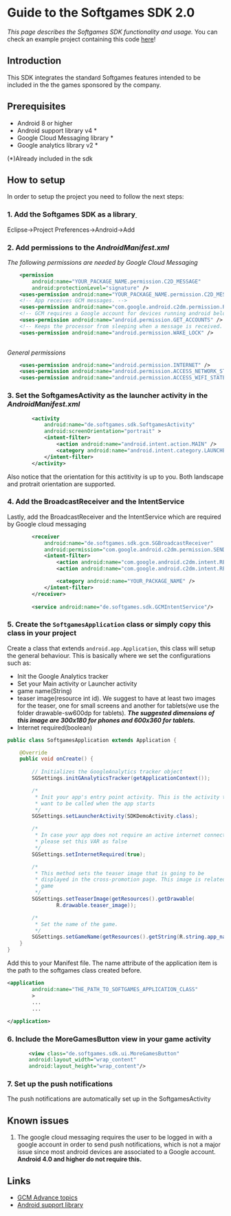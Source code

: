 # Guide to the Softgames SDK 2.0

_This page describes the Softgames SDK functionality and usage._
You can check an example project containing this code  [here](https://github.com/softgames/android-sdk-demo)!

## Introduction 

This SDK integrates the standard Softgames features intended to be included in the the games sponsored by the company.
 
## Prerequisites 

* Android 8 or higher 
* Android support library v4 *
* Google Cloud Messaging library *
* Google analytics library v2 *

(*)Already included in the sdk

## How to setup 

In order to setup the project you need to follow the next steps:

### 1. Add the Softgames SDK as a library<a href="#setup-1">&nbsp;</a>

Eclipse->Project Preferences->Android->Add

### 2. Add permissions to the _AndroidManifest.xml_

_The following permissions are needed by Google Cloud Messaging_
```xml
    <permission
        android:name="YOUR_PACKAGE_NAME.permission.C2D_MESSAGE"
        android:protectionLevel="signature" />    
    <uses-permission android:name="YOUR_PACKAGE_NAME.permission.C2D_MESSAGE" />    
    <!-- App receives GCM messages. -->
    <uses-permission android:name="com.google.android.c2dm.permission.RECEIVE" />
    <!-- GCM requires a Google account for devices running android below version 4. -->
    <uses-permission android:name="android.permission.GET_ACCOUNTS" />
    <!-- Keeps the processor from sleeping when a message is received. -->
    <uses-permission android:name="android.permission.WAKE_LOCK" />
    
```

_General permissions_
```xml   
    <uses-permission android:name="android.permission.INTERNET" />
    <uses-permission android:name="android.permission.ACCESS_NETWORK_STATE" />
    <uses-permission android:name="android.permission.ACCESS_WIFI_STATE" />
```
### 3. Set the SoftgamesActivity as the launcher activity in the _AndroidManifest.xml_
```xml
        <activity
            android:name="de.softgames.sdk.SoftgamesActivity"
            android:screenOrientation="portrait" >
            <intent-filter>
                <action android:name="android.intent.action.MAIN" />
                <category android:name="android.intent.category.LAUNCHER" />
            </intent-filter>
        </activity>
```
Also notice that the orientation for this actitivity is up to you. Both landscape and protrait orientation are supported. 

### 4. Add the BroadcastReceiver and the IntentService

Lastly, add the BroadcastReceiver and the IntentService which are required by Google cloud messaging

```xml
        <receiver
            android:name="de.softgames.sdk.gcm.SGBroadcastReceiver"             
            android:permission="com.google.android.c2dm.permission.SEND" >
            <intent-filter>
                <action android:name="com.google.android.c2dm.intent.RECEIVE" />
                <action android:name="com.google.android.c2dm.intent.REGISTRATION" />

                <category android:name="YOUR_PACKAGE_NAME" />
            </intent-filter>
        </receiver>
 
        <service android:name="de.softgames.sdk.GCMIntentService"/>
```
### 5. Create the `SoftgamesApplication` class or simply copy this class in your project

Create a class that extends `android.app.Application`, this class will setup the general behaviour.
This is basically where we set the configurations such as: 
- Init the Google Analytics tracker
- Set your Main activity or Launcher activity
- game name(String)
- teaser image(resource int id). We suggest to have at least two images for the teaser, one for small screens
  and another for tablets(we use the folder drawable-sw600dp for tablets). 
  ***The suggested dimensions of this image are 300x180 for phones and 600x360 for tablets.***
- Internet required(boolean)

```java
public class SoftgamesApplication extends Application {

    @Override
    public void onCreate() {
         
        // Initializes the GoogleAnalytics tracker object
        SGSettings.initGAnalyticsTracker(getApplicationContext());

        /*
         * Init your app's entry point activity. This is the activity that you
         * want to be called when the app starts
         */
        SGSettings.setLauncherActivity(SDKDemoActivity.class);

        /*
         * In case your app does not require an active internet connection,
         * please set this VAR as false
         */
        SGSettings.setInternetRequired(true);

        /*
         * This method sets the teaser image that is going to be
         * displayed in the cross-promotion page. This image is related to your
         * game
         */
        SGSettings.setTeaserImage(getResources().getDrawable(
                R.drawable.teaser_image));

        /*
         * Set the name of the game.
         */
        SGSettings.setGameName(getResources().getString(R.string.app_name));
    }
}
```

Add this to your Manifest file. The name attribute of the application item is the path to the softgames class created before.
```xml
<application
        android:name="THE_PATH_TO_SOFTGAMES_APPLICATION_CLASS"
        >
        ...
        ...
        
</application>        
```

### 6. Include the MoreGamesButton view in your game activity

```xml
       <view class="de.softgames.sdk.ui.MoreGamesButton"
       android:layout_width="wrap_content"
       android:layout_height="wrap_content"/>
```       

### 7. Set up the push notifications

The push notifications are automatically set up in the SoftgamesActivity

## Known issues

1. The google cloud messaging requires the user to be logged in with a google account in order to send push
 notifications, which is not a major issue since most android devices are associated to a Google account. **Android 4.0 and higher do not require this.**
  
## Links

* [GCM Advance topics](http://developer.android.com/google/gcm/adv.html)
* [Android support library](http://developer.android.com/tools/extras/support-library.html)
